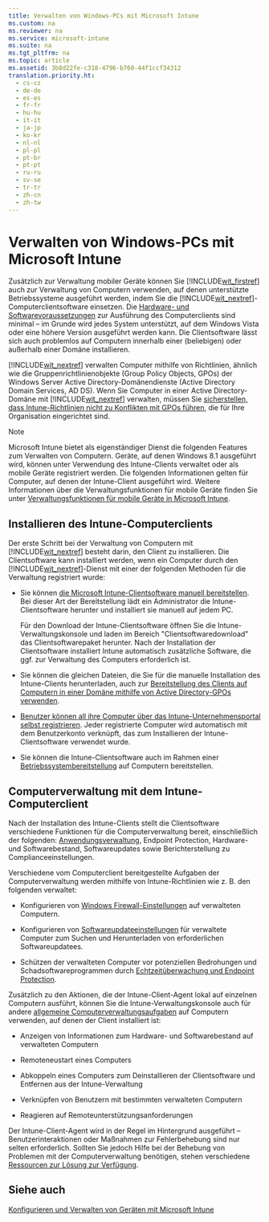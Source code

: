 ```yaml
---
title: Verwalten von Windows-PCs mit Microsoft Intune
ms.custom: na
ms.reviewer: na
ms.service: microsoft-intune
ms.suite: na
ms.tgt_pltfrm: na
ms.topic: article
ms.assetid: 3b8d22fe-c318-4796-b760-44f1ccf34312
translation.priority.ht: 
  - cs-cz
  - de-de
  - es-es
  - fr-fr
  - hu-hu
  - it-it
  - ja-jp
  - ko-kr
  - nl-nl
  - pl-pl
  - pt-br
  - pt-pt
  - ru-ru
  - sv-se
  - tr-tr
  - zh-cn
  - zh-tw
---
```

# Verwalten von Windows-PCs mit Microsoft Intune
Zusätzlich zur Verwaltung mobiler Geräte können Sie [!INCLUDE[wit_firstref](../Token/wit_firstref_md.md)] auch zur Verwaltung von Computern verwenden, auf denen unterstützte Betriebssysteme ausgeführt werden, indem Sie die [!INCLUDE[wit_nextref](../Token/wit_nextref_md.md)]-Computerclientsoftware einsetzen. Die [Hardware- und Softwarevoraussetzungen](https://technet.microsoft.com/library/dn646975.aspx) zur Ausführung des Computerclients sind minimal – im Grunde wird jedes System unterstützt, auf dem Windows Vista oder eine höhere Version ausgeführt werden kann.  Die Clientsoftware lässt sich auch problemlos auf Computern innerhalb einer (beliebigen) oder außerhalb einer Domäne installieren.

[!INCLUDE[wit_nextref](../Token/wit_nextref_md.md)] verwalten Computer mithilfe von Richtlinien, ähnlich wie die Gruppenrichtlinienobjekte (Group Policy Objects, GPOs) der Windows Server Active Directory-Domänendienste (Active Directory Domain Services, AD DS). Wenn Sie Computer in einer Active Directory-Domäne mit [!INCLUDE[wit_nextref](../Token/wit_nextref_md.md)] verwalten, müssen Sie [sicherstellen, dass Intune-Richtlinien nicht zu Konflikten mit GPOs führen](https://technet.microsoft.com/library/dn646986.aspx), die für Ihre Organisation eingerichtet sind.

> [!NOTE]
> Microsoft Intune bietet als eigenständiger Dienst die folgenden Features zum Verwalten von Computern. Geräte, auf denen Windows 8.1 ausgeführt wird, können unter Verwendung des Intune-Clients verwaltet oder als mobile Geräte registriert werden. Die folgenden Informationen gelten für Computer, auf denen der Intune-Client ausgeführt wird. Weitere Informationen über die Verwaltungsfunktionen für mobile Geräte finden Sie unter [Verwaltungsfunktionen für mobile Geräte in Microsoft Intune](https://technet.microsoft.com/library/dn600287(TechNet.10).aspx).

## Installieren des Intune-Computerclients
Der erste Schritt bei der Verwaltung von Computern mit [!INCLUDE[wit_nextref](../Token/wit_nextref_md.md)] besteht darin, den Client zu installieren. Die Clientsoftware kann installiert werden, wenn ein Computer durch den [!INCLUDE[wit_nextref](../Token/wit_nextref_md.md)]-Dienst mit einer der folgenden Methoden für die Verwaltung registriert wurde:

-   Sie können [die Microsoft Intune-Clientsoftware manuell bereitstellen](https://technet.microsoft.com/library/dn646969.aspx#BKMK_Manual). Bei dieser Art der Bereitstellung lädt ein Administrator die Intune-Clientsoftware herunter und installiert sie manuell auf jedem PC.

    Für den Download der Intune-Clientsoftware öffnen Sie die Intune-Verwaltungskonsole und laden im Bereich "Clientsoftwaredownload" das Clientsoftwarepaket herunter. Nach der Installation der Clientsoftware installiert Intune automatisch zusätzliche Software, die ggf. zur Verwaltung des Computers erforderlich ist.

-   Sie können die gleichen Dateien, die Sie für die manuelle Installation des Intune-Clients herunterladen, auch zur [Bereitstellung des Clients auf Computern in einer Domäne mithilfe von Active Directory-GPOs verwenden](https://technet.microsoft.com/library/dn646969.aspx).

-   [Benutzer können all ihre Computer über das Intune-Unternehmensportal selbst registrieren](https://technet.microsoft.com/library/dn646969.aspx). Jeder registrierte Computer wird automatisch mit dem Benutzerkonto verknüpft, das zum Installieren der Intune-Clientsoftware verwendet wurde.

-   Sie können die Intune-Clientsoftware auch im Rahmen einer [Betriebssystembereitstellung](https://technet.microsoft.com/library/dn646969.aspx) auf Computern bereitstellen.

## Computerverwaltung mit dem Intune-Computerclient
Nach der Installation des Intune-Clients stellt die Clientsoftware verschiedene Funktionen für die Computerverwaltung bereit, einschließlich der folgenden: [Anwendungsverwaltung](https://technet.microsoft.com/library/dn646961.aspx), Endpoint Protection, Hardware- und Softwarebestand, Softwareupdates sowie Berichterstellung zu Complianceeinstellungen.

Verschiedene vom Computerclient bereitgestellte Aufgaben der Computerverwaltung werden mithilfe von Intune-Richtlinien wie z. B. den folgenden verwaltet:

-   Konfigurieren von [Windows Firewall-Einstellungen](https://technet.microsoft.com/library/mt346040.aspx) auf verwalteten Computern.

-   Konfigurieren von [Softwareupdateeinstellungen](https://technet.microsoft.com/library/dn646968.aspx) für verwaltete Computer zum Suchen und Herunterladen von erforderlichen Softwareupdatees.

-   Schützen der verwalteten Computer vor potenziellen Bedrohungen und Schadsoftwareprogrammen durch [Echtzeitüberwachung und Endpoint Protection](https://technet.microsoft.com/library/dn646970.aspx).

Zusätzlich zu den Aktionen, die der Intune-Client-Agent lokal auf einzelnen Computern ausführt, können Sie die Intune-Verwaltungskonsole auch für andere [allgemeine Computerverwaltungsaufgaben](https://technet.microsoft.com/library/dn646989.aspx) auf Computern verwenden, auf denen der Client installiert ist:

-   Anzeigen von Informationen zum Hardware- und Softwarebestand auf verwalteten Computern

-   Remoteneustart eines Computers

-   Abkoppeln eines Computers zum Deinstallieren der Clientsoftware und Entfernen aus der Intune-Verwaltung

-   Verknüpfen von Benutzern mit bestimmten verwalteten Computern

-   Reagieren auf Remoteunterstützungsanforderungen

Der Intune-Client-Agent wird in der Regel im Hintergrund ausgeführt – Benutzerinteraktionen oder Maßnahmen zur Fehlerbehebung sind nur selten erforderlich. Sollten Sie jedoch Hilfe bei der Behebung von Problemen mit der Computerverwaltung benötigen, stehen verschiedene [Ressourcen zur Lösung zur Verfügung](https://technet.microsoft.com/library/dn646987.aspx).

## Siehe auch
[Konfigurieren und Verwalten von Geräten mit Microsoft Intune](../Topic/Configure-and-manage-devices-with-Microsoft-Intune.md)

